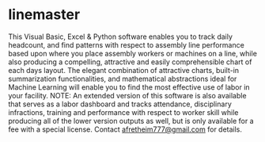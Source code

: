 # linemaster
This Visual Basic, Excel &amp; Python software enables you to track daily headcount, and find patterns with respect to assembly line performance based upon where you place assembly workers or machines on a line, while also producing a compelling, attractive and easily comprehensible chart of each days layout. The elegant combination of attractive charts, built-in summarization functionalities, and mathematical abstractions ideal for Machine Learning will enable you to find the most effective use of labor in your facility. NOTE: An extended version of this software is also available that serves as a labor dashboard and tracks attendance, disciplinary infractions, training and performance with respect to worker skill while producing all of the lower version outputs as well, but is only available for a fee with a special license. Contact afretheim777@gmail.com for details.
